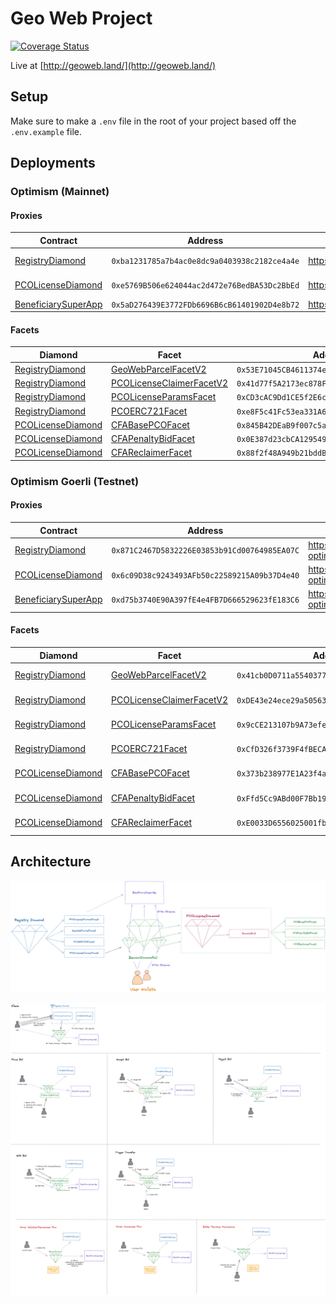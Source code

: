 # Geo Web Project

[![Coverage Status](https://coveralls.io/repos/github/Geo-Web-Project/core-contracts/badge.svg?branch=main)](https://coveralls.io/github/Geo-Web-Project/core-contracts?branch=main)

Live at [http://geoweb.land/](http://geoweb.land/)

## Setup

Make sure to make a `.env` file in the root of your project based off the `.env.example` file.

## Deployments

### Optimism (Mainnet)

#### Proxies

| Contract                                                               | Address                                      | Etherscan                                                                           | Louper                                                                                 |
| ---------------------------------------------------------------------- | -------------------------------------------- | ----------------------------------------------------------------------------------- | -------------------------------------------------------------------------------------- |
| [RegistryDiamond](./contracts/registry)                                | `0xba1231785a7b4ac0e8dc9a0403938c2182ce4a4e` | https://optimistic.etherscan.io//address/0xba1231785a7b4ac0e8dc9a0403938c2182ce4a4e | https://louper.dev/diamond/0xba1231785a7b4ac0e8dc9a0403938c2182ce4a4e?network=optimism |
| [PCOLicenseDiamond](./contracts/pco-license)                           | `0xe5769B506e624044ac2d472e76BedBA53Dc2BbEd` | https://optimistic.etherscan.io/address/0xe5769B506e624044ac2d472e76BedBA53Dc2BbEd  | https://louper.dev/diamond/0xe5769B506e624044ac2d472e76BedBA53Dc2BbEd?network=optimism |
| [BeneficiarySuperApp](./contracts/beneficiary/BeneficiarySuperApp.sol) | `0x5aD276439E3772FDb6696B6cB61401902D4e8b72` | https://optimistic.etherscan.io/address/0x5aD276439E3772FDb6696B6cB61401902D4e8b72  |                                                                                        |

#### Facets

| Diamond                                      | Facet                                                                              | Address                                      | Etherscan                                                                           |
| -------------------------------------------- | ---------------------------------------------------------------------------------- | -------------------------------------------- | ----------------------------------------------------------------------------------- |
| [RegistryDiamond](./contracts/registry)      | [GeoWebParcelFacetV2](./contracts/registry/facets/GeoWebParcelFacet.sol)           | `0x53E71045CB4611374e3B28C1A996d25A4397FE45` | https://optimistic.etherscan.io//address/0x53E71045CB4611374e3B28C1A996d25A4397FE45 |
| [RegistryDiamond](./contracts/registry)      | [PCOLicenseClaimerFacetV2](./contracts/registry/facets/PCOLicenseClaimerFacet.sol) | `0x41d77f5A2173ec878F33d88DC5D369f2f29d4954` | https://optimistic.etherscan.io//address/0x41d77f5A2173ec878F33d88DC5D369f2f29d4954 |
| [RegistryDiamond](./contracts/registry)      | [PCOLicenseParamsFacet](./contracts/registry/facets/PCOLicenseParamsFacet.sol)     | `0xCD3cAC9Dd1CE5f2E6cBff6De7a5f4cCB6f8207dd` | https://optimistic.etherscan.io//address/0xCD3cAC9Dd1CE5f2E6cBff6De7a5f4cCB6f8207dd |
| [RegistryDiamond](./contracts/registry)      | [PCOERC721Facet](./contracts/registry/facets/PCOERC721Facet.sol)                   | `0xe8F5c41Fc53ea331A68E45Cdb0ee2f8849EDcaA0` | https://optimistic.etherscan.io//address/0xe8F5c41Fc53ea331A68E45Cdb0ee2f8849EDcaA0 |
| [PCOLicenseDiamond](./contracts/pco-license) | [CFABasePCOFacet](./contracts/pco-license/facets/CFABasePCOFacet.sol)              | `0x845B42DEaB9f007c5a7429606CD01596ead9f77B` | https://optimistic.etherscan.io//address/0x845B42DEaB9f007c5a7429606CD01596ead9f77B |
| [PCOLicenseDiamond](./contracts/pco-license) | [CFAPenaltyBidFacet](./contracts/pco-license/facets/CFAPenaltyBidFacet.sol)        | `0x0E387d23cbCA12954971c44fb22C071dE382fBa6` | https://optimistic.etherscan.io//address/0x0E387d23cbCA12954971c44fb22C071dE382fBa6 |
| [PCOLicenseDiamond](./contracts/pco-license) | [CFAReclaimerFacet](./contracts/pco-license/facets/CFAReclaimerFacet.sol)          | `0x88f2f48A949b21bddB00Fe735ebba79b42f8E261` | https://optimistic.etherscan.io//address/0x88f2f48A949b21bddB00Fe735ebba79b42f8E261 |

### Optimism Goerli (Testnet)

#### Proxies

| Contract                                                               | Address                                      | Etherscan                                                                               |
| ---------------------------------------------------------------------- | -------------------------------------------- | --------------------------------------------------------------------------------------- |
| [RegistryDiamond](./contracts/registry)                                | `0x871C2467D5832226E03853b91Cd00764985EA07C` | https://goerli-optimism.etherscan.io/address/0x871C2467D5832226E03853b91Cd00764985EA07C |
| [PCOLicenseDiamond](./contracts/pco-license)                           | `0x6c09D38c9243493AFb50c22589215A09b37D4e40` | https://goerli-optimism.etherscan.io/address/0x6c09D38c9243493AFb50c22589215A09b37D4e40 |
| [BeneficiarySuperApp](./contracts/beneficiary/BeneficiarySuperApp.sol) | `0xd75b3740E90A397fE4e4FB7D666529623fE183C6` | https://goerli-optimism.etherscan.io/address/0xd75b3740E90A397fE4e4FB7D666529623fE183C6 |

#### Facets

| Diamond                                      | Facet                                                                              | Address                                      | Etherscan                                                                               |
| -------------------------------------------- | ---------------------------------------------------------------------------------- | -------------------------------------------- | --------------------------------------------------------------------------------------- |
| [RegistryDiamond](./contracts/registry)      | [GeoWebParcelFacetV2](./contracts/registry/facets/GeoWebParcelFacet.sol)           | `0x41cb0D0711a55403777b2a3f6eEEbDB8278f0525` | https://goerli-optimism.etherscan.io/address/0x41cb0D0711a55403777b2a3f6eEEbDB8278f0525 |
| [RegistryDiamond](./contracts/registry)      | [PCOLicenseClaimerFacetV2](./contracts/registry/facets/PCOLicenseClaimerFacet.sol) | `0xDE43e24ece29a50563A8b54D590554F77E7209f1` | https://goerli-optimism.etherscan.io/address/0xde43e24ece29a50563a8b54d590554f77e7209f1 |
| [RegistryDiamond](./contracts/registry)      | [PCOLicenseParamsFacet](./contracts/registry/facets/PCOLicenseParamsFacet.sol)     | `0x9cCE213107b9A73efe7f176D016D4d6f58B34804` | https://goerli-optimism.etherscan.io/address/0x9cCE213107b9A73efe7f176D016D4d6f58B34804 |
| [RegistryDiamond](./contracts/registry)      | [PCOERC721Facet](./contracts/registry/facets/PCOERC721Facet.sol)                   | `0xCfD326f3739F4fBECA31FEAd9cC2b0a442d26d57` | https://goerli-optimism.etherscan.io/address/0xCfD326f3739F4fBECA31FEAd9cC2b0a442d26d57 |
| [PCOLicenseDiamond](./contracts/pco-license) | [CFABasePCOFacet](./contracts/pco-license/facets/CFABasePCOFacet.sol)              | `0x373b238977E1A23f4aF3728517cD00DD588a00c3` | https://goerli-optimism.etherscan.io/address/0x373b238977E1A23f4aF3728517cD00DD588a00c3 |
| [PCOLicenseDiamond](./contracts/pco-license) | [CFAPenaltyBidFacet](./contracts/pco-license/facets/CFAPenaltyBidFacet.sol)        | `0xFfd5Cc9ABd00F7Bb190d18A7b526d4c314714bA9` | https://goerli-optimism.etherscan.io/address/0xFfd5Cc9ABd00F7Bb190d18A7b526d4c314714bA9 |
| [PCOLicenseDiamond](./contracts/pco-license) | [CFAReclaimerFacet](./contracts/pco-license/facets/CFAReclaimerFacet.sol)          | `0xE0033D6556025001fb3bd8D019916E12027Cae5E` | https://goerli-optimism.etherscan.io/address/0xE0033D6556025001fb3bd8D019916E12027Cae5E |

## Architecture

![](./docs/architecture.png)

![](./docs/actions.png)
